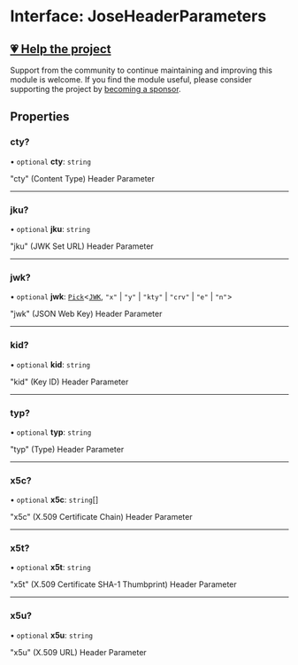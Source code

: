 # Interface: JoseHeaderParameters

## [💗 Help the project](https://github.com/sponsors/panva)

Support from the community to continue maintaining and improving this module is welcome. If you find the module useful, please consider supporting the project by [becoming a sponsor](https://github.com/sponsors/panva).

## Properties

### cty?

• `optional` **cty**: `string`

"cty" (Content Type) Header Parameter

***

### jku?

• `optional` **jku**: `string`

"jku" (JWK Set URL) Header Parameter

***

### jwk?

• `optional` **jwk**: [`Pick`](https://www.typescriptlang.org/docs/handbook/utility-types.html#picktype-keys)\<[`JWK`](JWK.md), `"x"` \| `"y"` \| `"kty"` \| `"crv"` \| `"e"` \| `"n"`\>

"jwk" (JSON Web Key) Header Parameter

***

### kid?

• `optional` **kid**: `string`

"kid" (Key ID) Header Parameter

***

### typ?

• `optional` **typ**: `string`

"typ" (Type) Header Parameter

***

### x5c?

• `optional` **x5c**: `string`[]

"x5c" (X.509 Certificate Chain) Header Parameter

***

### x5t?

• `optional` **x5t**: `string`

"x5t" (X.509 Certificate SHA-1 Thumbprint) Header Parameter

***

### x5u?

• `optional` **x5u**: `string`

"x5u" (X.509 URL) Header Parameter
